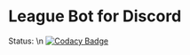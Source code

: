 ﻿# League Bot for Discord

Status: \n
[![Codacy Badge](https://api.codacy.com/project/badge/Grade/1f7ab34501ad453d9ddbf86c03a1bebe)](https://app.codacy.com/app/stigakl/league-bot?utm_source=github.com&utm_medium=referral&utm_content=StigAkl/league-bot&utm_campaign=Badge_Grade_Dashboard)
